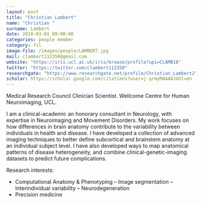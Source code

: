 ```yaml
---
layout: post
title: "Christian Lambert"
name: "Christian "
surname: Lambert
date: 2018-03-01 09:00:00
categories: people member
category: fil
image-file: /images/people/LAMBERT.jpg
mail: clambert112358@gmail.com
website: "https://iris.ucl.ac.uk/iris/browse/profile?upi=CLAMB18"
twitter: "https://twitter.com/clambert112358"
researchgate: "https://www.researchgate.net/profile/Christian_Lambert2"
scholar: https://scholar.google.com/citations?user=j-grmyMAAAAJ&hl=en
---
```


Medical Research Council Clinician Scientist. Wellcome Centre for Human Neuroimaging, UCL.

I am a clinical-academic an honorary consultant in Neurology, with expertise in Neuroimaging and Movement Disorders. My work focuses on how differences in brain anatomy contribute to the variability between individuals in health and disease. I have developed a collection of advanced imaging techniques to better define subcortical and brainstem anatomy at an individual subject level. I have also developed ways to map anatomical patterns of disease heterogeneity, and combine clinical-genetic-imaging datasets to predict future complications. 

Research interests:
- Computational Anatomy & Phenotyping
– Image segmentation
– Interindividual variability
– Neurodegeneration
- Precision medicine
